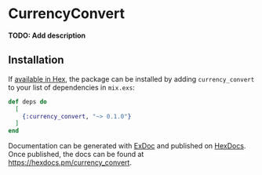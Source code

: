 # CurrencyConvert

**TODO: Add description**

## Installation

If [available in Hex](https://hex.pm/docs/publish), the package can be installed
by adding `currency_convert` to your list of dependencies in `mix.exs`:

```elixir
def deps do
  [
    {:currency_convert, "~> 0.1.0"}
  ]
end
```

Documentation can be generated with [ExDoc](https://github.com/elixir-lang/ex_doc)
and published on [HexDocs](https://hexdocs.pm). Once published, the docs can
be found at <https://hexdocs.pm/currency_convert>.

